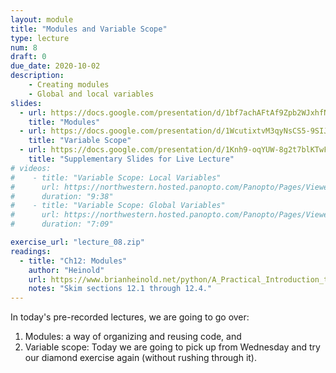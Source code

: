 ```yaml
---
layout: module
title: "Modules and Variable Scope"
type: lecture
num: 8
draft: 0
due_date: 2020-10-02
description:
    - Creating modules
    - Global and local variables
slides:
  - url: https://docs.google.com/presentation/d/1bf7achAFtAf9Zpb2WJxhfNAvOyWO9D-3bPt2UDnu_kE/edit?usp=sharing
    title: "Modules"
  - url: https://docs.google.com/presentation/d/1WcutixtvM3qyNsCS5-9SIJLHqTK2LKFKy8l2ZcnAn8U/edit?usp=sharing
    title: "Variable Scope"
  - url: https://docs.google.com/presentation/d/1Knh9-oqYUW-8g2t7blKTwFGRgIHNvG0YiSFnu6ndncE/edit?usp=sharing
    title: "Supplementary Slides for Live Lecture"
# videos:
#    - title: "Variable Scope: Local Variables"
#      url: https://northwestern.hosted.panopto.com/Panopto/Pages/Viewer.aspx?id=1ed07510-3bb5-4a07-a19b-aba4001f8407
#      duration: "9:38"
#    - title: "Variable Scope: Global Variables"
#      url: https://northwestern.hosted.panopto.com/Panopto/Pages/Viewer.aspx?id=295fc8f6-27e6-4489-8c9b-aba400228ed9
#      duration: "7:09"

exercise_url: "lecture_08.zip"
readings:
  - title: "Ch12: Modules"
    author: "Heinold"
    url: https://www.brianheinold.net/python/A_Practical_Introduction_to_Python_Programming_Heinold.pdf
    notes: "Skim sections 12.1 through 12.4."
---
```


In today's pre-recorded lectures, we are going to go over:
1. Modules: a way of organizing and reusing code, and
2. Variable scope: Today we are going to pick up from Wednesday and try our diamond exercise again (without rushing through it). 